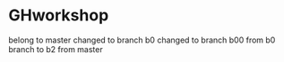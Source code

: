 # GHworkshop
belong to master
changed to branch b0
	changed to branch b00 from b0
branch to b2 from master
